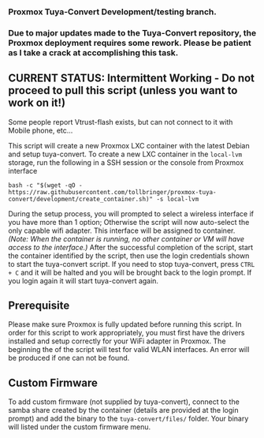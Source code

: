 ### Proxmox Tuya-Convert Development/testing branch.

### Due to major updates made to the Tuya-Convert repository, the Proxmox deployment requires some rework. Please be patient as I take a crack at accomplishing this task. 

## CURRENT STATUS: Intermittent Working - Do not proceed to pull this script (unless you want to work on it!)
Some people report Vtrust-flash exists, but can not connect to it with Mobile phone, etc...


This script will create a new Proxmox LXC container with the latest Debian and setup tuya-convert. To create a new LXC container in the `local-lvm` storage, run the following in a SSH session or the console from Proxmox interface

```
bash -c "$(wget -qO - https://raw.githubusercontent.com/tollbringer/proxmox-tuya-convert/development/create_container.sh)" -s local-lvm
```

During the setup process, you will prompted to select a wireless interface if you have more than 1 option; Otherwise the script will now auto-select the only capable wifi adapter. This interface will be assigned to container. _(Note: When the container is running, no other container or VM will have access to the interface.)_ After the successful completion of the script, start the container identified by the script, then use the login credentials shown to start the tuya-convert script. If you need to stop tuya-convert, press `CTRL + C` and it will be halted and you will be brought back to the login prompt. If you login again it will start tuya-convert again.

## Prerequisite

Please make sure Proxmox is fully updated before running this script. 
In order for this script to work appropriately, you must first have the drivers installed and setup correctly for your WiFi adapter in Proxmox. The beginning the of the script will test for valid WLAN interfaces. An error will be produced if one can not be found.

## Custom Firmware

To add custom firmware (not supplied by tuya-convert), connect to the samba share created by the container (details are provided at the login prompt) and add the binary to the `tuya-convert/files/` folder. Your binary will listed under the custom firmware menu.
